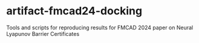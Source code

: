 # artifact-fmcad24-docking
Tools and scripts for reproducing results for FMCAD 2024 paper on Neural Lyapunov Barrier Certificates
